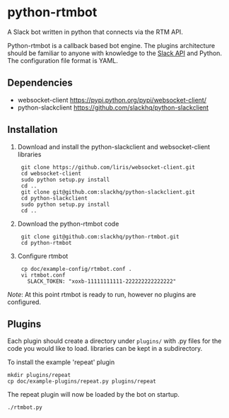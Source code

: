 python-rtmbot
=============
A Slack bot written in python that connects via the RTM API.

Python-rtmbot is a callback based bot engine. The plugins architecture should be familiar to anyone with knowledge to the [Slack API](https://api.slack.com) and Python. The configuration file format is YAML.

Dependencies
----------
* websocket-client https://pypi.python.org/pypi/websocket-client/
* python-slackclient https://github.com/slackhq/python-slackclient

Installation
-----------

1. Download and install the python-slackclient and websocket-client libraries

        git clone https://github.com/liris/websocket-client.git
        cd websocket-client
        sudo python setup.py install
        cd ..
        git clone git@github.com:slackhq/python-slackclient.git
        cd python-slackclient
        sudo python setup.py install
        cd ..

2. Download the python-rtmbot code

        git clone git@github.com:slackhq/python-rtmbot.git
        cd python-rtmbot


3. Configure rtmbot
        
        cp doc/example-config/rtmbot.conf .
        vi rtmbot.conf
          SLACK_TOKEN: "xoxb-11111111111-222222222222222"

*Note*: At this point rtmbot is ready to run, however no plugins are configured.

Plugins
-------

Each plugin should create a directory under ```plugins/``` with .py files for the code you would like to load. libraries can be kept in a subdirectory.

To install the example 'repeat' plugin

    mkdir plugins/repeat
    cp doc/example-plugins/repeat.py plugins/repeat

The repeat plugin will now be loaded by the bot on startup.

    ./rtmbot.py
